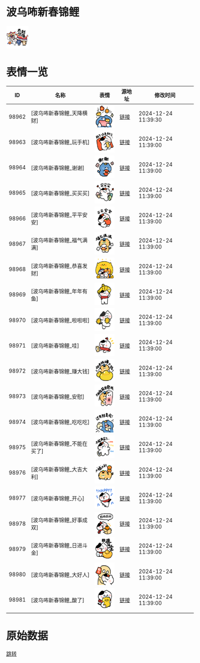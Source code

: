 # 波乌咘新春锦鲤

<img src="./cover.png" height="60" alt="cover" />

# 表情一览

|ID|名称|表情|源地址|修改时间|
|----|----|----|----|----|
|98962|[波乌咘新春锦鲤_天降横财]|<img src="./pic/098962_%5B波乌咘新春锦鲤_天降横财%5D.png" height="60" alt="天降横财"/>|[链接](https://i0.hdslb.com/bfs/garb/ed9933cd8093b1c2cb478274bebcf48100082585.png)|2024-12-24 11:39:30|
|98963|[波乌咘新春锦鲤_玩手机]|<img src="./pic/098963_%5B波乌咘新春锦鲤_玩手机%5D.png" height="60" alt="玩手机"/>|[链接](https://i0.hdslb.com/bfs/garb/15afbc00a258fc68a58aed7c0caa6a13a52f3750.png)|2024-12-24 11:39:00|
|98964|[波乌咘新春锦鲤_谢谢]|<img src="./pic/098964_%5B波乌咘新春锦鲤_谢谢%5D.png" height="60" alt="谢谢"/>|[链接](https://i0.hdslb.com/bfs/garb/446e6f824b6b8e865c7e877fdbfb7946f4558e41.png)|2024-12-24 11:39:00|
|98965|[波乌咘新春锦鲤_买买买]|<img src="./pic/098965_%5B波乌咘新春锦鲤_买买买%5D.png" height="60" alt="买买买"/>|[链接](https://i0.hdslb.com/bfs/garb/bb61845091d25c08ff478170fa6979815c6dfe2f.png)|2024-12-24 11:39:00|
|98966|[波乌咘新春锦鲤_平平安安]|<img src="./pic/098966_%5B波乌咘新春锦鲤_平平安安%5D.png" height="60" alt="平平安安"/>|[链接](https://i0.hdslb.com/bfs/garb/b3af21b84da2dc565ec86dd7481d2b4473f9049a.png)|2024-12-24 11:39:00|
|98967|[波乌咘新春锦鲤_福气满满]|<img src="./pic/098967_%5B波乌咘新春锦鲤_福气满满%5D.png" height="60" alt="福气满满"/>|[链接](https://i0.hdslb.com/bfs/garb/90d081243782e64d14d53978dfe12c9a412e48b5.png)|2024-12-24 11:39:00|
|98968|[波乌咘新春锦鲤_恭喜发财]|<img src="./pic/098968_%5B波乌咘新春锦鲤_恭喜发财%5D.png" height="60" alt="恭喜发财"/>|[链接](https://i0.hdslb.com/bfs/garb/8250a4639bcfb513eab102cf2da973a791d295dd.png)|2024-12-24 11:39:00|
|98969|[波乌咘新春锦鲤_年年有鱼]|<img src="./pic/098969_%5B波乌咘新春锦鲤_年年有鱼%5D.png" height="60" alt="年年有鱼"/>|[链接](https://i0.hdslb.com/bfs/garb/656499797d4a66fcd818a017f7fcfa7e067e83be.png)|2024-12-24 11:39:00|
|98970|[波乌咘新春锦鲤_啦啦啦]|<img src="./pic/098970_%5B波乌咘新春锦鲤_啦啦啦%5D.png" height="60" alt="啦啦啦"/>|[链接](https://i0.hdslb.com/bfs/garb/a1fdb3340bf579acab922c4f212da5f283c7dcc1.png)|2024-12-24 11:39:00|
|98971|[波乌咘新春锦鲤_哇]|<img src="./pic/098971_%5B波乌咘新春锦鲤_哇%5D.png" height="60" alt="哇"/>|[链接](https://i0.hdslb.com/bfs/garb/5be2a93c066a125804f73ea7dad34d754fbb36e4.png)|2024-12-24 11:39:00|
|98972|[波乌咘新春锦鲤_赚大钱]|<img src="./pic/098972_%5B波乌咘新春锦鲤_赚大钱%5D.png" height="60" alt="赚大钱"/>|[链接](https://i0.hdslb.com/bfs/garb/da4ab681c9fde0721d3e98c6e4d37a070ff40872.png)|2024-12-24 11:39:00|
|98973|[波乌咘新春锦鲤_安慰]|<img src="./pic/098973_%5B波乌咘新春锦鲤_安慰%5D.png" height="60" alt="安慰"/>|[链接](https://i0.hdslb.com/bfs/garb/c0a7900b1cd8a8e8751d1ae006f6466ca649d2e5.png)|2024-12-24 11:39:00|
|98974|[波乌咘新春锦鲤_吃吃吃]|<img src="./pic/098974_%5B波乌咘新春锦鲤_吃吃吃%5D.png" height="60" alt="吃吃吃"/>|[链接](https://i0.hdslb.com/bfs/garb/b8dbba26f247594eb51d4ed65b86e01b38ade5f2.png)|2024-12-24 11:39:00|
|98975|[波乌咘新春锦鲤_不能在买了]|<img src="./pic/098975_%5B波乌咘新春锦鲤_不能在买了%5D.png" height="60" alt="不能在买了"/>|[链接](https://i0.hdslb.com/bfs/garb/715a5414fa4de5ab2e02c0c9209110647976181c.png)|2024-12-24 11:39:00|
|98976|[波乌咘新春锦鲤_大吉大利]|<img src="./pic/098976_%5B波乌咘新春锦鲤_大吉大利%5D.png" height="60" alt="大吉大利"/>|[链接](https://i0.hdslb.com/bfs/garb/b9c782716c4187eda100e8eac00b12da4c2e7422.png)|2024-12-24 11:39:00|
|98977|[波乌咘新春锦鲤_开心]|<img src="./pic/098977_%5B波乌咘新春锦鲤_开心%5D.png" height="60" alt="开心"/>|[链接](https://i0.hdslb.com/bfs/garb/7a9c776beb0066dcc91c8fe74c3ffbd75629525a.png)|2024-12-24 11:39:00|
|98978|[波乌咘新春锦鲤_好事成双]|<img src="./pic/098978_%5B波乌咘新春锦鲤_好事成双%5D.png" height="60" alt="好事成双"/>|[链接](https://i0.hdslb.com/bfs/garb/d84a22898eb5da9abd48df6fbdd41677a561b8d8.png)|2024-12-24 11:39:00|
|98979|[波乌咘新春锦鲤_日进斗金]|<img src="./pic/098979_%5B波乌咘新春锦鲤_日进斗金%5D.png" height="60" alt="日进斗金"/>|[链接](https://i0.hdslb.com/bfs/garb/643174680c94580cd426659ddb0f795e005bb3d6.png)|2024-12-24 11:39:00|
|98980|[波乌咘新春锦鲤_大好人]|<img src="./pic/098980_%5B波乌咘新春锦鲤_大好人%5D.png" height="60" alt="大好人"/>|[链接](https://i0.hdslb.com/bfs/garb/fb8259d726da7a2b356f3c73b989746241562171.png)|2024-12-24 11:39:00|
|98981|[波乌咘新春锦鲤_酸了]|<img src="./pic/098981_%5B波乌咘新春锦鲤_酸了%5D.png" height="60" alt="酸了"/>|[链接](https://i0.hdslb.com/bfs/garb/0de5b006d30458ac19fadfb42edf7f179c2c01fa.png)|2024-12-24 11:39:00|

# 原始数据

[跳转](./raw.json)

